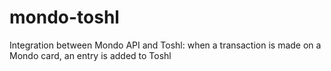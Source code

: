 # mondo-toshl
Integration between Mondo API and Toshl: when a transaction is made on a Mondo card, an entry is added to Toshl
